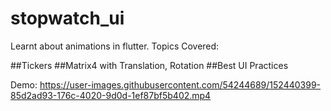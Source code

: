 # stopwatch_ui

Learnt about animations in flutter.
Topics Covered:

##Tickers
##Matrix4 with Translation, Rotation
##Best UI Practices

Demo: https://user-images.githubusercontent.com/54244689/152440399-85d2ad93-176c-4020-9d0d-1ef87bf5b402.mp4

